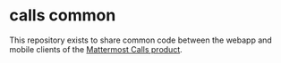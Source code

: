 # calls common

This repository exists to share common code between the webapp and mobile clients of the [Mattermost Calls product](https://github.com/mattermost/mattermost-plugin-calls). 
